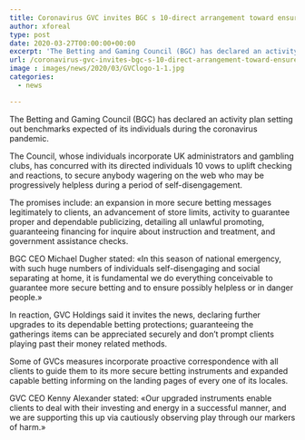 ```yaml
---
title: Coronavirus GVC invites BGC s 10-direct arrangement toward ensure online players
author: xforeal 
type: post
date: 2020-03-27T00:00:00+00:00
excerpt: 'The Betting and Gaming Council (BGC) has declared an activity plan setting out guidelines expected of its individuals during the coronavirus pandemic '
url: /coronavirus-gvc-invites-bgc-s-10-direct-arrangement-toward-ensure-online-players/
image : images/news/2020/03/GVClogo-1-1.jpg
categories:
  - news

---
```

The Betting and Gaming Council (BGC) has declared an activity plan setting out benchmarks expected of its individuals during the coronavirus pandemic. 

The Council, whose individuals incorporate UK administrators and gambling clubs, has concurred with its directed individuals 10 vows to uplift checking and reactions, to secure anybody wagering on the web who may be progressively helpless during a period of self-disengagement. 

The promises include: an expansion in more secure betting messages legitimately to clients, an advancement of store limits, activity to guarantee proper and dependable publicizing, detailing all unlawful promoting, guaranteeing financing for inquire about instruction and treatment, and government assistance checks. 

BGC CEO Michael Dugher stated: &#171;In this season of national emergency, with such huge numbers of individuals self-disengaging and social separating at home, it is fundamental we do everything conceivable to guarantee more secure betting and to ensure possibly helpless or in danger people.&#187; 

In reaction, GVC Holdings said it invites the news, declaring further upgrades to its dependable betting protections; guaranteeing the gatherings items can be appreciated securely and don&#8217;t prompt clients playing past their money related methods. 

Some of GVCs measures incorporate proactive correspondence with all clients to guide them to its more secure betting instruments and expanded capable betting informing on the landing pages of every one of its locales. 

GVC CEO Kenny Alexander stated: &#171;Our upgraded instruments enable clients to deal with their investing and energy in a successful manner, and we are supporting this up via cautiously observing play through our markers of harm.&#187;